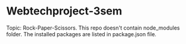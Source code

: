 # Webtechproject-3sem
Topic: Rock-Paper-Scissors.
This repo doesn't contain node_modules folder. The installed packages are listed in package.json file.
